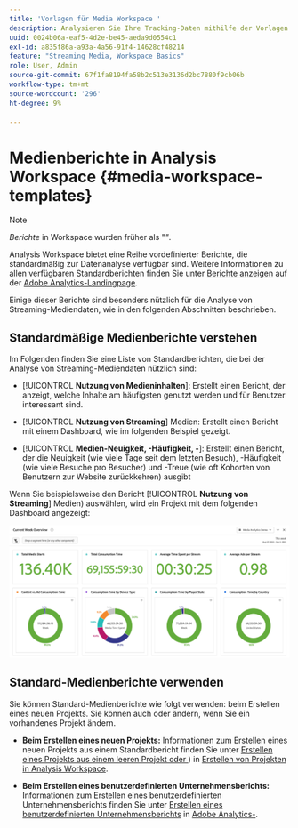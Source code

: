 ```yaml
---
title: 'Vorlagen für Media Workspace '
description: Analysieren Sie Ihre Tracking-Daten mithilfe der Vorlagen von Media Workspace. Wählen Sie Standardvorlagen für Akquise oder Streaming-Medien aus oder erstellen Sie eigene benutzerdefinierte Vorlagen.
uuid: 0024b06a-eaf5-4d2e-be45-aeda9d0554c1
exl-id: a835f86a-a93a-4a56-91f4-14628cf48214
feature: "Streaming Media, Workspace Basics"
role: User, Admin
source-git-commit: 67f1fa8194fa58b2c513e3136d2bc7880f9cb06b
workflow-type: tm+mt
source-wordcount: '296'
ht-degree: 9%

---
```


# Medienberichte in Analysis Workspace {#media-workspace-templates}

>[!NOTE]
>
>*Berichte* in Workspace wurden früher als &quot;*&quot;*.

Analysis Workspace bietet eine Reihe vordefinierter Berichte, die standardmäßig zur Datenanalyse verfügbar sind. Weitere Informationen zu allen verfügbaren Standardberichten finden Sie unter [Berichte anzeigen](https://experienceleague.adobe.com/docs/analytics/analyze/landing.html?lang=de#menus) auf der [Adobe Analytics-Landingpage](https://experienceleague.adobe.com/docs/analytics/analyze/landing.html?lang=de).

Einige dieser Berichte sind besonders nützlich für die Analyse von Streaming-Mediendaten, wie in den folgenden Abschnitten beschrieben.

## Standardmäßige Medienberichte verstehen

Im Folgenden finden Sie eine Liste von Standardberichten, die bei der Analyse von Streaming-Mediendaten nützlich sind:

* [!UICONTROL **Nutzung von Medieninhalten**]: Erstellt einen Bericht, der anzeigt, welche Inhalte am häufigsten genutzt werden und für Benutzer interessant sind.

* [!UICONTROL **Nutzung von Streaming**] Medien: Erstellt einen Bericht mit einem Dashboard, wie im folgenden Beispiel gezeigt.

* [!UICONTROL **Medien-Neuigkeit, -Häufigkeit, -**]: Erstellt einen Bericht, der die Neuigkeit (wie viele Tage seit dem letzten Besuch), -Häufigkeit (wie viele Besuche pro Besucher) und -Treue (wie oft Kohorten von Benutzern zur Website zurückkehren) ausgibt

Wenn Sie beispielsweise den Bericht [!UICONTROL **Nutzung von Streaming**] Medien) auswählen, wird ein Projekt mit dem folgenden Dashboard angezeigt:

![](/help/reporting/assets/aa-workspace.png)

## Standard-Medienberichte verwenden

Sie können Standard-Medienberichte wie folgt verwenden:
beim Erstellen eines neuen Projekts. Sie können auch oder ändern, wenn Sie ein vorhandenes Projekt ändern.

* **Beim Erstellen eines neuen Projekts:** Informationen zum Erstellen eines neuen Projekts aus einem Standardbericht finden Sie unter [Erstellen eines Projekts aus einem leeren Projekt oder ](https://experienceleague.adobe.com/docs/analytics/analyze/analysis-workspace/build-workspace-project/create-projects.html?lang=de#create-a-project-from-a-blank-project-or-a-report)) in [Erstellen von Projekten in Analysis Workspace](https://experienceleague.adobe.com/docs/analytics/analyze/analysis-workspace/build-workspace-project/create-projects.html?lang=de#create-a-project-from-a-blank-project-or-a-report).

* **Beim Erstellen eines benutzerdefinierten Unternehmensberichts:** Informationen zum Erstellen eines benutzerdefinierten Unternehmensberichts finden Sie unter [Erstellen eines benutzerdefinierten Unternehmensberichts](https://experienceleague.adobe.com/docs/analytics/analyze/landing.html?lang=de#company-report) in [Adobe Analytics-](https://experienceleague.adobe.com/docs/analytics/analyze/landing.html?lang=de).
